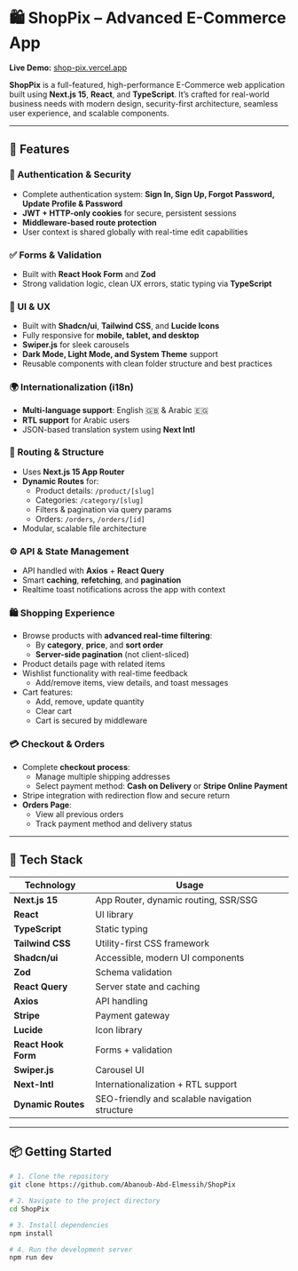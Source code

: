 # 🛍️ ShopPix – Advanced E-Commerce App

**Live Demo:** [shop-pix.vercel.app](https://shop-pix.vercel.app/)

**ShopPix** is a full-featured, high-performance E-Commerce web application built using **Next.js 15**, **React**, and **TypeScript**. It’s crafted for real-world business needs with modern design, security-first architecture, seamless user experience, and scalable components.

---

## 🚀 Features

### 🔐 Authentication & Security
- Complete authentication system: **Sign In, Sign Up, Forgot Password, Update Profile & Password**
- **JWT + HTTP-only cookies** for secure, persistent sessions
- **Middleware-based route protection**
- User context is shared globally with real-time edit capabilities

### ✅ Forms & Validation
- Built with **React Hook Form** and **Zod**
- Strong validation logic, clean UX errors, static typing via **TypeScript**

### 🎨 UI & UX
- Built with **Shadcn/ui**, **Tailwind CSS**, and **Lucide Icons**
- Fully responsive for **mobile, tablet, and desktop**
- **Swiper.js** for sleek carousels
- **Dark Mode, Light Mode, and System Theme** support
- Reusable components with clean folder structure and best practices

### 🌍 Internationalization (i18n)
- **Multi-language support**: English 🇬🇧 & Arabic 🇪🇬
- **RTL support** for Arabic users
- JSON-based translation system using **Next Intl**

### 🧭 Routing & Structure
- Uses **Next.js 15 App Router**
- **Dynamic Routes** for:
  - Product details: `/product/[slug]`
  - Categories: `/category/[slug]`
  - Filters & pagination via query params
  - Orders: `/orders`, `/orders/[id]`
- Modular, scalable file architecture

### ⚙️ API & State Management
- API handled with **Axios** + **React Query**
- Smart **caching**, **refetching**, and **pagination**
- Realtime toast notifications across the app with context

### 🛍️ Shopping Experience
- Browse products with **advanced real-time filtering**:
  - By **category**, **price**, and **sort order**
  - **Server-side pagination** (not client-sliced)
- Product details page with related items
- Wishlist functionality with real-time feedback
  - Add/remove items, view details, and toast messages
- Cart features:
  - Add, remove, update quantity
  - Clear cart
  - Cart is secured by middleware

### 💳 Checkout & Orders
- Complete **checkout process**:
  - Manage multiple shipping addresses
  - Select payment method: **Cash on Delivery** or **Stripe Online Payment**
- Stripe integration with redirection flow and secure return
- **Orders Page**:
  - View all previous orders
  - Track payment method and delivery status

---

## 🧰 Tech Stack

| Technology         | Usage                                           |
|--------------------|--------------------------------------------------|
| **Next.js 15**     | App Router, dynamic routing, SSR/SSG             |
| **React**          | UI library                                       |
| **TypeScript**     | Static typing                                    |
| **Tailwind CSS**   | Utility-first CSS framework                      |
| **Shadcn/ui**      | Accessible, modern UI components                 |
| **Zod**            | Schema validation                                |
| **React Query**    | Server state and caching                         |
| **Axios**          | API handling                                     |
| **Stripe**         | Payment gateway                                  |
| **Lucide**         | Icon library                                     |
| **React Hook Form**| Forms + validation                               |
| **Swiper.js**      | Carousel UI                                      |
| **Next-Intl**      | Internationalization + RTL support               |
| **Dynamic Routes** | SEO-friendly and scalable navigation structure   |

---

## 📦 Getting Started

```bash
# 1. Clone the repository
git clone https://github.com/Abanoub-Abd-Elmessih/ShopPix

# 2. Navigate to the project directory
cd ShopPix

# 3. Install dependencies
npm install

# 4. Run the development server
npm run dev
